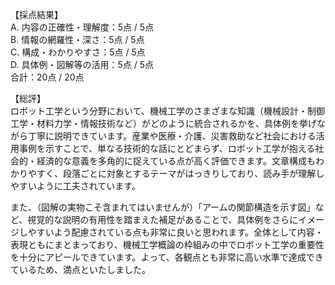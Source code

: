 【採点結果】  
A. 内容の正確性・理解度：5点 / 5点  
B. 情報の網羅性・深さ：5点 / 5点  
C. 構成・わかりやすさ：5点 / 5点  
D. 具体例・図解等の活用：5点 / 5点  
合計：20点 / 20点  

【総評】  
ロボット工学という分野において、機械工学のさまざまな知識（機械設計・制御工学・材料力学・情報技術など）がどのように統合されるかを、具体例を挙げながら丁寧に説明できています。産業や医療・介護、災害救助など社会における活用事例を示すことで、単なる技術的な話にとどまらず、ロボット工学が抱える社会的・経済的な意義を多角的に捉えている点が高く評価できます。文章構成もわかりやすく、段落ごとに対象とするテーマがはっきりしており、読み手が理解しやすいように工夫されています。  

また、（図解の実物こそ含まれてはいませんが）「アームの関節構造を示す図」など、視覚的な説明の有用性を踏まえた補足があることで、具体例をさらにイメージしやすいよう配慮されている点も非常に良いと思われます。全体として内容・表現ともにまとまっており、機械工学概論の枠組みの中でロボット工学の重要性を十分にアピールできています。よって、各観点とも非常に高い水準で達成できているため、満点といたしました。